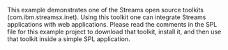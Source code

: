This example demonstrates one of the Streams open source toolkits (com.ibm.streamsx.inet). Using this toolkit one can integrate Streams applications with web applications. Please read the comments in the SPL file for this example project to download that toolkit, install it, and then use that toolkit inside a simple SPL application.

